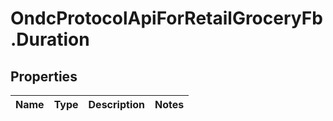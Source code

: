 # OndcProtocolApiForRetailGroceryFb.Duration

## Properties
Name | Type | Description | Notes
------------ | ------------- | ------------- | -------------
